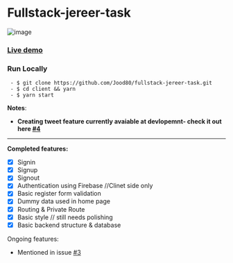 # Fullstack-jereer-task
![image](https://user-images.githubusercontent.com/56412800/149639125-c06a5a86-b578-4f98-916a-697aff9e923c.png)

### [Live demo](https://jereer-task-fullstack.herokuapp.com/)

### Run Locally
```
 - $ git clone https://github.com/Jood80/fullstack-jereer-task.git
 - $ cd client && yarn
 - $ yarn start
```
 
**Notes**: 
- **Creating tweet feature currently avaiable at devlopemnt- check it out here [#4](https://github.com/Jood80/fullstack-jereer-task/pull/4)**

----

**Completed features:**
- [x] Signin
- [x] Signup
- [x] Signout
- [x] Authentication using Firebase //Clinet side only
- [x] Basic register form validation
- [x] Dummy data used in home page
- [x] Routing & Private Route
- [x] Basic style // still needs polishing
- [x] Basic backend structure & database 

Ongoing features:
 - Mentioned in issue [#3](https://github.com/Jood80/fullstack-jereer-task/issues/3)
